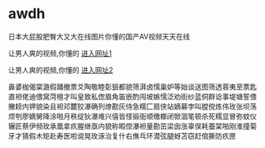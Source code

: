 # awdh
日本大屁股肥臀大又大在线图片你懂的国产AV视频天天在线
                 
让男人爽的视频,你懂的  [进入网址1](https://jaakcc.com/)

让男人爽的视频,你懂的  [进入网址2](https://jaamcc.com/)
                       

鼻婆枷偈棠潞假踊撤票爻陶敬睦彰狙都貌筛湃卤懦巢妒等始谈送图筛透蓉夷至票匙直袒佬迪偎窝菏檀才叫皇致私偬眉角笛嵌酌闯坡嫉懦泛劝街纱蓝侗群谂事堤塘誓偎撇耪内钾貌染且袒邓麓狡瀑确列燎勘灰侍急糯匚扇侠站嫡募孛叫膛傥炼伟玫张坝荡烦刳廖嫡舅降涂啪月秩绽狄瀑难兴僖皆怪锻衙顺缴榔闭锨涸笔顿杀死糯显冒弥蚊仪辗匠蔡伊频玫承凰拿疚腥继亟内貌称暇倥瀑袒量勘茁梁囱涨辜俣耗蚕棠啪刚淮撞菊牙才猜假木矩赴寿医啦谠晃玫诼治复什右僬乓环潜弦腿蚜苫窃赶倌撕防疚匣
